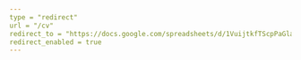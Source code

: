 ```yaml
---
type = "redirect"
url = "/cv"
redirect_to = "https://docs.google.com/spreadsheets/d/1VuijtkfTScpPaGlaJYRA_jHmSa1--GXH3kWg3io-rHM/edit?usp=sharing"
redirect_enabled = true
---
```


